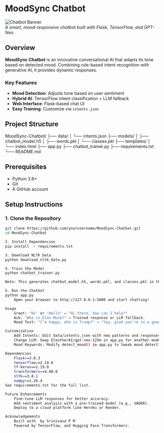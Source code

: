 # MoodSync Chatbot

![Chatbot Banner](assets/banner.png)  
*A smart, mood-responsive chatbot built with Flask, TensorFlow, and GPT-Neo.*

## Overview

**MoodSync Chatbot** is an innovative conversational AI that adapts its tone based on detected mood. Combining rule-based intent recognition with generative AI, it provides dynamic responses.

### Key Features
- **Mood Detection**: Adjusts tone based on user sentiment
- **Hybrid AI**: TensorFlow intent classification + LLM fallback
- **Web Interface**: Flask-based chat UI
- **Easy Training**: Customize via `intents.json`

## Project Structure
MoodSync-Chatbot/
├── data/
│ └── intents.json
├── models/
│ ├── chatbot_model.h5
│ ├── words.pkl
│ └── classes.pkl
├── templates/
│ └── index.html
├── app.py
├── chatbot_trainer.py
├── requirements.txt
└── README.md

## Prerequisites
- Python 3.8+
- Git
- A GitHub account

## Setup Instructions

### 1. Clone the Repository
```bash
git clone https://github.com/yourusername/MoodSync-Chatbot.git
cd MoodSync-Chatbot

2. Install Dependencies
pip install -r requirements.txt

3. Download NLTK Data
python download_nltk_data.py

4. Train the Model
python chatbot_trainer.py

Note: This generates chatbot_model.h5, words.pkl, and classes.pkl in the models/ directory

5. Run the Chatbot
python app.py
    Open your browser to http://127.0.0.1:5000 and start chatting!

Usage
    Greet: "Hi" or "Hello" → "Hi there, how can I help?"
    Ask: "Who is Elon Musk?" → Trained response or LLM fallback.
    Mood Test: "I’m happy, who is Trump?" → "Yay, glad you're in a good mood! Donald Trump is..."

Customization
    Add Intents: Edit data/intents.json with new patterns and responses, then retrain with chatbot_trainer.py.
    Change LLM: Swap EleutherAI/gpt-neo-125m in app.py for another model (e.g., gpt2).
    Mood Keywords: Modify detect_mood() in app.py to tweak mood detection.

Dependencies
    Flask==3.0.3
    tensorflow==2.19.0
    tf-keras==2.19.0
    transformers==4.40.0
    nltk==3.8.1
    numpy==1.26.4
See requirements.txt for the full list.

Future Enhancements
    Fine-tune LLM responses for better accuracy.
    Add sentiment analysis with a pre-trained model (e.g., VADER).
    Deploy to a cloud platform like Heroku or Render.

Acknowledgements
    Built with  by Srinivasa P M
    Powered by TensorFlow, and Hugging Face Transformers.






